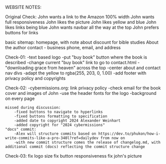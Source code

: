 WEBSITE NOTES:

Original Check:
	John wants a link to the Amazon
	100% width
	John wants full responsiveness
	John likes the picture
	John likes yellow and blue
	John likes links being blue
	John wants navbar all the way at the top
	John prefers buttons for links

basic sitemap:
	homepage, with note about discount for bible studies
	About the author
	contact - business phone, email, and address

Check-01:
	-text based logo
	-put "buy book" button where the book is described
	-change current "buy book" link to go to contact.html
	-"downloading grace from heaven" across the top
	-center about and contact nav divs
	-adapt the yellow to rgba(255, 203, 0, 1.00)
	-add footer with privacy policy and copyrights

Check-02:
	-cybermissions.org: link privacy policy
	-check email for the book cover and images of John
	-use the header fonts for the logo
	-background on every page

	missed during discussion:
		-fixed buttons to navigate to hyperlinks
		-fixed buttons formatting to specification
		-added date to copyright 2024 Alexander Weinhart
		-added copyright for "2024 cybermissions"
	"docs" commit:
		-Alex will structure commits based on https://dev.to/phukon/how-i-write-commits-like-a-pro-340l?ref=dailydev from now on
		-with new commit structure comes the release of changelog.md, with additional commit (docs) reflecting the commit structure change
	
Check-03:
	fix logo size
	fix button responsiveness
	fix john's picture

